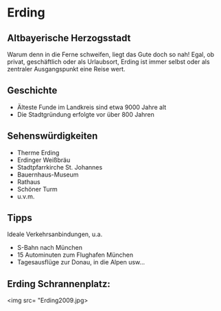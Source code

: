 # Erding
## Altbayerische Herzogsstadt

Warum denn in die Ferne schweifen, liegt das Gute doch so nah! Egal, ob privat, geschäftlich oder als Urlaubsort, Erding ist immer selbst oder als zentraler Ausgangspunkt eine Reise wert.

## Geschichte

* Älteste Funde im Landkreis sind etwa 9000 Jahre alt
* Die Stadtgründung erfolgte vor über 800 Jahren

## Sehenswürdigkeiten

* Therme Erding
* Erdinger Weißbräu
* Stadtpfarrkirche St. Johannes
* Bauernhaus-Museum
* Rathaus
* Schöner Turm
* u.v.m.

## Tipps

Ideale Verkehrsanbindungen, u.a.
* S-Bahn nach München
* 15 Autominuten zum Flughafen München
* Tagesausflüge zur Donau, in die Alpen usw...

## Erding Schrannenplatz:
<img src= "Erding2009.jpg>

